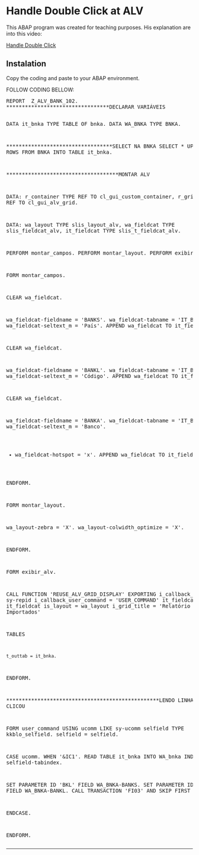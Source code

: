 Handle Double Click at ALV
==========================

This ABAP program was created for teaching purposes. His explanation are into this video:

<a href="http://www.youtube.com/watch?v=3fB9AyT5kQk&list=UU1m92lTepCpEYDu08QYCSrw&feature=c4-overview" target="_blank">Handle Double Click</a>




Instalation
------------

Copy the coding and paste to your ABAP environment.



FOLLOW CODING BELLOW:

<div class><pre>
REPORT  Z_ALV_BANK_102.
*********************************DECLARAR VARIÁVEIS

DATA it_bnka TYPE TABLE OF bnka.
DATA WA_BNKA TYPE BNKA.

**********************************SELECT NA BNKA
SELECT * UP TO 40 ROWS
  FROM BNKA
  INTO TABLE it_bnka.

************************************MONTAR ALV

  DATA: r_container TYPE REF TO cl_gui_custom_container,
      r_grid TYPE REF TO cl_gui_alv_grid.


DATA: wa_layout   TYPE slis_layout_alv,
      wa_fieldcat TYPE slis_fieldcat_alv,
      it_fieldcat TYPE slis_t_fieldcat_alv.

PERFORM montar_campos.
PERFORM montar_layout.
PERFORM exibir_alv.


FORM montar_campos.

CLEAR wa_fieldcat.

wa_fieldcat-fieldname = 'BANKS'.
wa_fieldcat-tabname   = 'IT_BNKA_ALV'.
wa_fieldcat-seltext_m = 'País'.
APPEND wa_fieldcat TO it_fieldcat.

CLEAR wa_fieldcat.

wa_fieldcat-fieldname = 'BANKL'.
wa_fieldcat-tabname   = 'IT_BNKA_ALV'.
wa_fieldcat-seltext_m = 'Código'.
APPEND wa_fieldcat TO it_fieldcat.

CLEAR wa_fieldcat.

wa_fieldcat-fieldname = 'BANKA'.
wa_fieldcat-tabname   = 'IT_BNKA_ALV'.
wa_fieldcat-seltext_m = 'Banco'.
*  wa_fieldcat-hotspot = 'x'.
APPEND wa_fieldcat TO it_fieldcat.


ENDFORM.



FORM montar_layout.

  wa_layout-zebra = 'X'.
  wa_layout-colwidth_optimize = 'X'.

ENDFORM.


FORM exibir_alv.

  CALL FUNCTION 'REUSE_ALV_GRID_DISPLAY'
  EXPORTING
    i_callback_program = sy-repid
    i_callback_user_command = 'USER_COMMAND'
    it_fieldcat = it_fieldcat
    is_layout = wa_layout
    i_grid_title = 'Relatório de Bancos Importados'

 TABLES

    t_outtab = it_bnka.

ENDFORM.


*************************************************LENDO LINHA QUE VOCÊ CLICOU

FORM user_command USING ucomm LIKE sy-ucomm
                        selfield TYPE kkblo_selfield.
  selfield = selfield.

  CASE ucomm.
    WHEN '&IC1'.
      READ TABLE it_bnka INTO WA_bnka INDEX selfield-tabindex.


SET PARAMETER ID 'BKL' FIELD WA_BNKA-BANKS.
SET PARAMETER ID 'BNK' FIELD WA_BNKA-BANKL.
CALL TRANSACTION 'FI03' AND SKIP FIRST SCREEN.

  ENDCASE.

ENDFORM.
</pre></div>
___________

